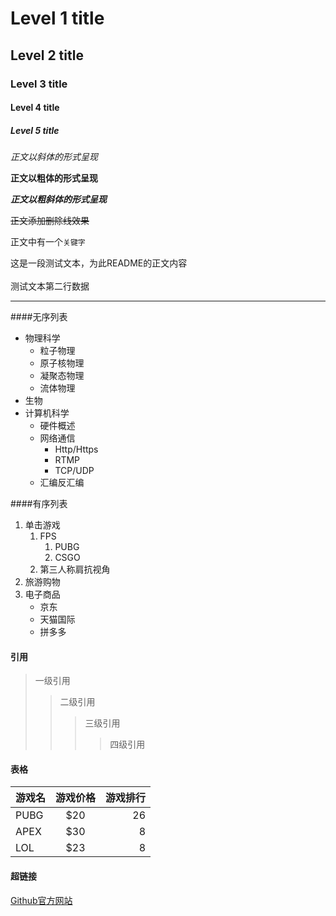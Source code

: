 


# Level 1 title
## Level 2 title
### Level 3 title
#### Level 4 title
##### Level 5 title

*正文以斜体的形式呈现*

**正文以粗体的形式呈现**

***正文以粗斜体的形式呈现***

~~正文添加删除线效果~~

正文中有一个`关键字`

这是一段测试文本，为此README的正文内容<br><br>测试文本第二行数据

---

####无序列表
* 物理科学
  * 粒子物理
  * 原子核物理
  * 凝聚态物理
  * 流体物理
* 生物
* 计算机科学
  * 硬件概述
  * 网络通信
    * Http/Https
    * RTMP
    * TCP/UDP
  * 汇编反汇编

####有序列表
1. 单击游戏
   1. FPS
      1. PUBG
      2. CSGO
   2. 第三人称肩抗视角
2. 旅游购物
3. 电子商品
   * 京东
   * 天猫国际
   * 拼多多 

#### 引用

> 一级引用
>> 二级引用
>>> 三级引用
>>>> 四级引用


#### 表格

游戏名|游戏价格|游戏排行
--|:--:|--:
PUBG|$20|26
APEX|$30|8
LOL|$23|8


#### 超链接

[Github官方网站](https://github.com "点击跳转到Github") 

